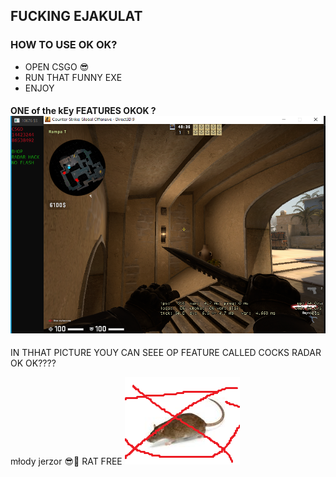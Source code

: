 ## FUCKING EJAKULAT

### HOW TO USE OK OK?
- OPEN CSGO 😎
- RUN THAT FUNNY EXE
- ENJOY

#### ONE of the kEy FEATURES OKOK ? ![ilikecocks](/img/eja.png)
IN THHAT PICTURE YOUY CAN SEEE OP FEATURE CALLED COCKS RADAR OK OK????

młody jerzor 😎🤙
RAT FREE 
![racisko](/img/kulat.png)

